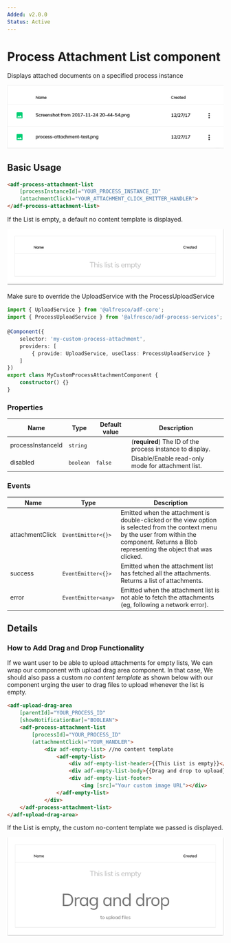 ```yaml
---
Added: v2.0.0
Status: Active
---
```

# Process Attachment List component

Displays attached documents on a specified process instance

![process-attachment-list-sample](../docassets/images/process-attachment-list.png)

## Basic Usage

```html
<adf-process-attachment-list
    [processInstanceId]="YOUR_PROCESS_INSTANCE_ID"
    (attachmentClick)="YOUR_ATTACHMENT_CLICK_EMITTER_HANDLER">
</adf-process-attachment-list>
```

If the List is empty, a default no content template is displayed.

![default-no-content-template-sample](../docassets/images/default-no-content-template.png)

Make sure to override the UploadService with the ProcessUploadService

```ts
import { UploadService } from '@alfresco/adf-core';
import { ProcessUploadService } from '@alfresco/adf-process-services';

@Component({
    selector: 'my-custom-process-attachment',
    providers: [
        { provide: UploadService, useClass: ProcessUploadService }
    ]
})
export class MyCustomProcessAttachmentComponent {
    constructor() {}
}
```

### Properties

| Name | Type | Default value | Description |
| ---- | ---- | ------------- | ----------- |
| processInstanceId | `string` |  | (**required**) The ID of the process instance to display.  |
| disabled | `boolean` | `false` | Disable/Enable read-only mode for attachment list.  |

### Events

| Name | Type | Description |
| ---- | ---- | ----------- |
| attachmentClick | `EventEmitter<{}>` | Emitted when the attachment is double-clicked or the view option is selected from the context menu by the user from within the component. Returns a Blob representing the object that was clicked. |
| success | `EventEmitter<{}>` | Emitted when the attachment list has fetched all the attachments. Returns a list of attachments. |
| error | `EventEmitter<any>` | Emitted when the attachment list is not able to fetch the attachments (eg, following a network error). |

## Details

### How to Add Drag and Drop Functionality

If we want user to be able to upload attachments for empty lists, We can wrap our component with upload drag area component. In that case, We should also pass a custom _no content template_ as shown below with our component urging the user to drag files to upload whenever the list is empty.

<!-- {% raw %} -->

```html
<adf-upload-drag-area
    [parentId]="YOUR_PROCESS_ID"
    [showNotificationBar]="BOOLEAN">
    <adf-process-attachment-list  
        [processId]="YOUR_PROCESS_ID"
        (attachmentClick)="YOUR_HANDLER">
            <div adf-empty-list> //no content template
                <adf-empty-list>
                    <div adf-empty-list-header>{{This List is empty}}</div>
                    <div adf-empty-list-body>{{Drag and drop to upload}}</div>
                    <div adf-empty-list-footer>
                        <img [src]="Your custom image URL"></div> 
                </adf-empty-list>
            </div>
    </adf-process-attachment-list>
</adf-upload-drag-area>
```

<!-- {% endraw %} -->

If the List is empty, the custom no-content template we passed is displayed.

![custom-no-content-drag-drop-template-sample](../docassets/images/custom-no-content-drag-drop-template.png)
